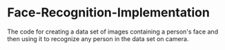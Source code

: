# Face-Recognition-Implementation
The code for creating a data set of images containing a person's face and then using it to recognize any person in the data set on camera.
